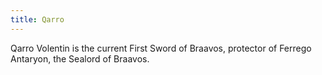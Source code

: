 ```yaml
---
title: Qarro
---
```


Qarro Volentin is the current First Sword of Braavos, protector of Ferrego Antaryon, the Sealord of Braavos. 


